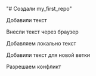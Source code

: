 "# Создали my_first_repo" 

Добавили текст

Внесли текст через браузер

Добавляем локально текст

Добавили текст для новой ветки

Разрешаем конфликт
